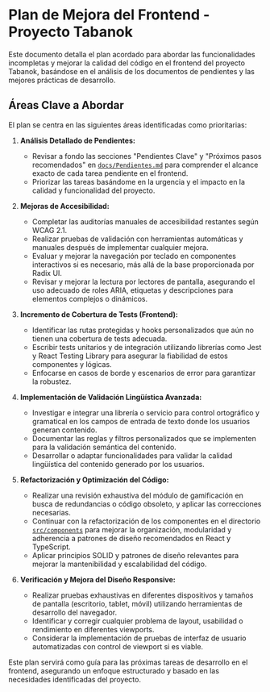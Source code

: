 # Plan de Mejora del Frontend - Proyecto Tabanok

Este documento detalla el plan acordado para abordar las funcionalidades incompletas y mejorar la calidad del código en el frontend del proyecto Tabanok, basándose en el análisis de los documentos de pendientes y las mejores prácticas de desarrollo.

## Áreas Clave a Abordar

El plan se centra en las siguientes áreas identificadas como prioritarias:

1.  **Análisis Detallado de Pendientes:**
    *   Revisar a fondo las secciones "Pendientes Clave" y "Próximos pasos recomendados" en [`docs/Pendientes.md`](docs/Pendientes.md:1) para comprender el alcance exacto de cada tarea pendiente en el frontend.
    *   Priorizar las tareas basándome en la urgencia y el impacto en la calidad y funcionalidad del proyecto.

2.  **Mejoras de Accesibilidad:**
    *   Completar las auditorías manuales de accesibilidad restantes según WCAG 2.1.
    *   Realizar pruebas de validación con herramientas automáticas y manuales después de implementar cualquier mejora.
    *   Evaluar y mejorar la navegación por teclado en componentes interactivos si es necesario, más allá de la base proporcionada por Radix UI.
    *   Revisar y mejorar la lectura por lectores de pantalla, asegurando el uso adecuado de roles ARIA, etiquetas y descripciones para elementos complejos o dinámicos.

3.  **Incremento de Cobertura de Tests (Frontend):**
    *   Identificar las rutas protegidas y hooks personalizados que aún no tienen una cobertura de tests adecuada.
    *   Escribir tests unitarios y de integración utilizando librerías como Jest y React Testing Library para asegurar la fiabilidad de estos componentes y lógicas.
    *   Enfocarse en casos de borde y escenarios de error para garantizar la robustez.

4.  **Implementación de Validación Lingüística Avanzada:**
    *   Investigar e integrar una librería o servicio para control ortográfico y gramatical en los campos de entrada de texto donde los usuarios generan contenido.
    *   Documentar las reglas y filtros personalizados que se implementen para la validación semántica del contenido.
    *   Desarrollar o adaptar funcionalidades para validar la calidad lingüística del contenido generado por los usuarios.

5.  **Refactorización y Optimización del Código:**
    *   Realizar una revisión exhaustiva del módulo de gamificación en busca de redundancias o código obsoleto, y aplicar las correcciones necesarias.
    *   Continuar con la refactorización de los componentes en el directorio [`src/components`](src/components/) para mejorar la organización, modularidad y adherencia a patrones de diseño recomendados en React y TypeScript.
    *   Aplicar principios SOLID y patrones de diseño relevantes para mejorar la mantenibilidad y escalabilidad del código.

6.  **Verificación y Mejora del Diseño Responsive:**
    *   Realizar pruebas exhaustivas en diferentes dispositivos y tamaños de pantalla (escritorio, tablet, móvil) utilizando herramientas de desarrollo del navegador.
    *   Identificar y corregir cualquier problema de layout, usabilidad o rendimiento en diferentes viewports.
    *   Considerar la implementación de pruebas de interfaz de usuario automatizadas con control de viewport si es viable.

Este plan servirá como guía para las próximas tareas de desarrollo en el frontend, asegurando un enfoque estructurado y basado en las necesidades identificadas del proyecto.